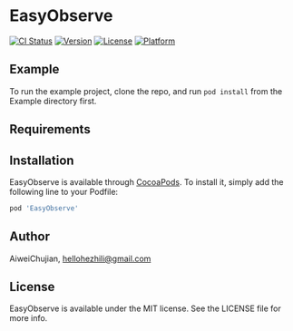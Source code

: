 # EasyObserve

[![CI Status](https://img.shields.io/travis/AiweiChujian/EasyObserve.svg?style=flat)](https://travis-ci.org/AiweiChujian/EasyObserve)
[![Version](https://img.shields.io/cocoapods/v/EasyObserve.svg?style=flat)](https://cocoapods.org/pods/EasyObserve)
[![License](https://img.shields.io/cocoapods/l/EasyObserve.svg?style=flat)](https://cocoapods.org/pods/EasyObserve)
[![Platform](https://img.shields.io/cocoapods/p/EasyObserve.svg?style=flat)](https://cocoapods.org/pods/EasyObserve)

## Example

To run the example project, clone the repo, and run `pod install` from the Example directory first.

## Requirements

## Installation

EasyObserve is available through [CocoaPods](https://cocoapods.org). To install
it, simply add the following line to your Podfile:

```ruby
pod 'EasyObserve'
```

## Author

AiweiChujian, hellohezhili@gmail.com

## License

EasyObserve is available under the MIT license. See the LICENSE file for more info.

